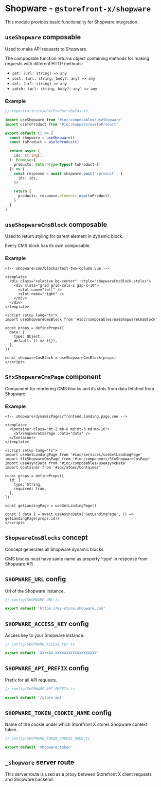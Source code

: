 # Shopware - `@storefront-x/shopware`

This module provides basic functionality for Shopware integration.

## `useShopware` composable

Used to make API requests to Shopware.

The composable function returns object containing methods for making requests with different HTTP methods:

- `get: (url: string) => any`
- `post: (url: string, body?: any) => any`
- `del: (url: string) => any`
- `patch: (url: string, body?: any) => any`

### Example

```ts
// repositories/useGetProductsByIds.ts

import useShopware from '#ioc/composables/useShopware'
import useToProduct from '#ioc/mappers/useToProduct'

export default () => {
  const shopware = useShopware()
  const toProduct = useToProduct()

  return async (
    ids: string[],
  ): Promise<{
    products: ReturnType<typeof toProduct>[]
  }> => {
    const response = await shopware.post(`/product`, {
      ids: ids,
    })

    return {
      products: response.elements.map(toProduct),
    }
  }
}
```

## `useShopwareCmsBlock` composable

Used to return styling for parent element in dynamic block.

Every CMS block has its own composable.

### Example

```vue
<!-- shopware/cms/blocks/text-two-column.vue -->

<template>
  <div class="relative bg-center" :style="shopwareCmsBlock.styles">
    <div class="grid grid-cols-2 gap-x-10">
      <slot name="left" />
      <slot name="right" />
    </div>
  </div>
</template>

<script setup lang="ts">
import useShopwareCmsBlock from '#ioc/composables/useShopwareCmsBlock'

const props = defineProps({
  data: {
    type: Object,
    default: () => ({}),
  },
})

const shopwareCmsBlock = useShopwareCmsBlock(props)
</script>
```

## `SfxShopwareCmsPage` component

Component for rendering CMS blocks and its slots from data fetched from Shopware.

### Example

```vue
<!-- shopware/dynamicPages/frontend.landing.page.vue -->

<template>
  <Container class="mt-2 mb-8 md:mt-3 md:mb-10">
    <SfxShopwareCmsPage :data="data" />
  </Container>
</template>

<script setup lang="ts">
import useGetLandingPage from '#ioc/services/useGetLandingPage'
import SfxShopwareCmsPage from '#ioc/components/SfxShopwareCmsPage'
import useAsyncData from '#ioc/composables/useAsyncData'
import Container from '#ioc/atoms/Container'

const props = defineProps({
  id: {
    type: String,
    required: true,
  },
})

const getLandingPage = useGetLandingPage()

const { data } = await useAsyncData('GetLandingPage', () => getLandingPage(props.id))
</script>
```

## `ShopwareCmsBlocks` concept

Concept generates all Shopware dynamic blocks.

CMS blocks must have same name as property 'type' in response from Shopware API.

## `SHOPWARE_URL` config

Url of the Shopware instance.

```ts
// config/SHOPWARE_URL.ts

export default 'https://my-store.shopware.com'
```

## `SHOPWARE_ACCESS_KEY` config

Access key to your Shopware instance.

```ts
// config/SHOPWARE_ACCESS_KEY.ts

export default 'XXXXXX-XXXXXXXXXXXXXXXXXXX'
```

## `SHOPWARE_API_PREFIX` config

Prefix for all API requests.

```ts
// config/SHOPWARE_API_PREFIX.ts

export default '/store-api'
```

## `SHOPWARE_TOKEN_COOKIE_NAME` config

Name of the cookie under which Storefront X stores Shopware context token.

```ts
// config/SHOPWARE_TOKEN_COOKIE_NAME.ts

export default 'shopware:token'
```

##

## `_shopware` server route

This server route is used as a proxy between Storefront X client requests and Shopware backend.
